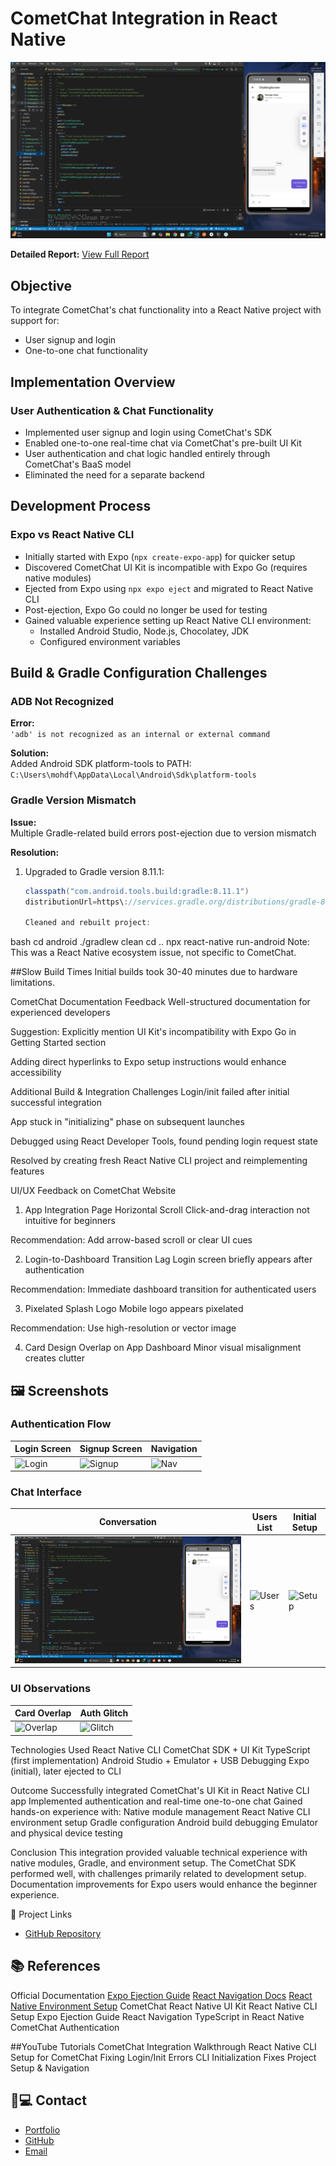# CometChat Integration in React Native

![Project Banner](./screenshots/chat2.png)

**Detailed Report:** [View Full Report](https://drive.google.com/file/d/1iV4mUaaHJH13sBWXC_E806jUoPonHdRK/view?usp=sharing)

## Objective
To integrate CometChat's chat functionality into a React Native project with support for:
- User signup and login
- One-to-one chat functionality

## Implementation Overview

### User Authentication & Chat Functionality
- Implemented user signup and login using CometChat's SDK
- Enabled one-to-one real-time chat via CometChat's pre-built UI Kit
- User authentication and chat logic handled entirely through CometChat's BaaS model
- Eliminated the need for a separate backend

## Development Process

### Expo vs React Native CLI
- Initially started with Expo (`npx create-expo-app`) for quicker setup
- Discovered CometChat UI Kit is incompatible with Expo Go (requires native modules)
- Ejected from Expo using `npx expo eject` and migrated to React Native CLI
- Post-ejection, Expo Go could no longer be used for testing
- Gained valuable experience setting up React Native CLI environment:
  - Installed Android Studio, Node.js, Chocolatey, JDK
  - Configured environment variables

## Build & Gradle Configuration Challenges

### ADB Not Recognized
**Error:**  
`'adb' is not recognized as an internal or external command`

**Solution:**  
Added Android SDK platform-tools to PATH:  
`C:\Users\mohdf\AppData\Local\Android\Sdk\platform-tools`

### Gradle Version Mismatch
**Issue:**  
Multiple Gradle-related build errors post-ejection due to version mismatch

**Resolution:**
1. Upgraded to Gradle version 8.11.1:
   ```gradle
   classpath("com.android.tools.build:gradle:8.11.1")
   distributionUrl=https\://services.gradle.org/distributions/gradle-8.11.1-all.zip

   Cleaned and rebuilt project:

bash
cd android
./gradlew clean
cd ..
npx react-native run-android
Note: This was a React Native ecosystem issue, not specific to CometChat.

##Slow Build Times
Initial builds took 30-40 minutes due to hardware limitations.

CometChat Documentation Feedback
Well-structured documentation for experienced developers

Suggestion: Explicitly mention UI Kit's incompatibility with Expo Go in Getting Started section

Adding direct hyperlinks to Expo setup instructions would enhance accessibility

Additional Build & Integration Challenges
Login/init failed after initial successful integration

App stuck in "initializing" phase on subsequent launches

Debugged using React Developer Tools, found pending login request state

Resolved by creating fresh React Native CLI project and reimplementing features

UI/UX Feedback on CometChat Website
1. App Integration Page Horizontal Scroll
Click-and-drag interaction not intuitive for beginners

Recommendation: Add arrow-based scroll or clear UI cues

2. Login-to-Dashboard Transition Lag
Login screen briefly appears after authentication

Recommendation: Immediate dashboard transition for authenticated users

3. Pixelated Splash Logo
Mobile logo appears pixelated

Recommendation: Use high-resolution or vector image

4. Card Design Overlap on App Dashboard
Minor visual misalignment creates clutter

## 🖼️ Screenshots

### Authentication Flow
| Login Screen | Signup Screen | Navigation |
|--------------|---------------|------------|
| ![Login](./screenshots/login.png) | ![Signup](./screenshots/signup.png) | ![Nav](./screenshots/navigation.png) |

### Chat Interface
| Conversation | Users List | Initial Setup |
|--------------|------------|---------------|
| ![Chat](./screenshots/chat2.png) | ![Users](./screenshots/users.png) | ![Setup](./screenshots/initialSetup.png) |

### UI Observations
| Card Overlap | Auth Glitch |
|--------------|-------------|
| ![Overlap](./screenshots/cardOverCardMinorAlignment.png) | ![Glitch](./screenshots/glitch.jpg) |

Technologies Used
React Native CLI
CometChat SDK + UI Kit
TypeScript (first implementation)
Android Studio + Emulator + USB Debugging
Expo (initial), later ejected to CLI

Outcome
Successfully integrated CometChat's UI Kit in React Native CLI app
Implemented authentication and real-time one-to-one chat
Gained hands-on experience with:
Native module management
React Native CLI environment setup
Gradle configuration
Android build debugging
Emulator and physical device testing

Conclusion
This integration provided valuable technical experience with native modules, Gradle, and environment setup. The CometChat SDK performed well, with challenges primarily related to development setup. Documentation improvements for Expo users would enhance the beginner experience.

🔗 Project Links
- [GitHub Repository](https://github.com/Farhan22798/cometChat)

## 📚 References

Official Documentation
[Expo Ejection Guide](https://docs.expo.dev/bare/exploring-bare-workflow/)
[React Navigation Docs](https://reactnavigation.org/docs/getting-started)
[React Native Environment Setup](https://reactnative.dev/docs/environment-setup)
CometChat React Native UI Kit
React Native CLI Setup
Expo Ejection Guide
React Navigation
TypeScript in React Native
CometChat Authentication

##YouTube Tutorials
CometChat Integration Walkthrough
React Native CLI Setup for CometChat
Fixing Login/Init Errors
CLI Initialization Fixes
Project Setup & Navigation


## 👨💻 Contact
- [Portfolio](https://portfolio-farhan-ahmeds-projects-10079003.vercel.app)
- [GitHub](https://github.com/Farhan22798)
- [Email](mailto:mohdfarhan227@gmail.com)



